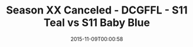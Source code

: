 ---
title: Season XX Canceled - DCGFFL - S11 Teal vs S11 Baby Blue
teams-score:
- team: _teams/s11-teal.md
  score:
- team: _teams/s11-baby-blue.md
  score:
mvp: ''
game-ball: ''
sportsperson: ''
season: 11
week:
date: '2015-11-09T00:00:58'
pageid: season-11-playoffs-november-8-2015-941-vs-931
---